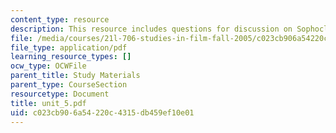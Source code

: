 ```yaml
---
content_type: resource
description: This resource includes questions for discussion on Sophocles?s Antigone.
file: /media/courses/21l-706-studies-in-film-fall-2005/c023cb906a54220c4315db459ef10e01_unit_5.pdf
file_type: application/pdf
learning_resource_types: []
ocw_type: OCWFile
parent_title: Study Materials
parent_type: CourseSection
resourcetype: Document
title: unit_5.pdf
uid: c023cb90-6a54-220c-4315-db459ef10e01
---
```

